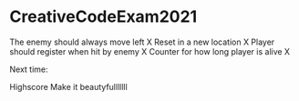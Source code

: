 # CreativeCodeExam2021

The enemy should always move left           X
Reset in a new location                     X
Player should register when hit by enemy    X
Counter for how long player is alive        X

Next time:

Highscore
Make it beautyfulllllll

